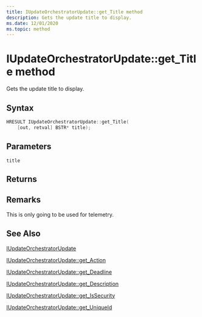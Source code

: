 ```yaml
---
title: IUpdateOrchestratorUpdate::get_Title method
description: Gets the update title to display.
ms.date: 12/01/2020
ms.topic: method
---
```


# IUpdateOrchestratorUpdate::get_Title method

Gets the update title to display.

## Syntax
```cpp
HRESULT IUpdateOrchestratorUpdate::get_Title(
    [out, retval] BSTR* title);
```

## Parameters

`title`


## Returns

## Remarks

 This is only going to be used for telemetry.

## See Also

[IUpdateOrchestratorUpdate](iupdateorchestratorupdate.md)

[IUpdateOrchestratorUpdate::get_Action](iupdateorchestratorupdate-get-action.md)

[IUpdateOrchestratorUpdate::get_Deadline](iupdateorchestratorupdate-get-deadline.md)

[IUpdateOrchestratorUpdate::get_Description](iupdateorchestratorupdate-get-description.md)

[IUpdateOrchestratorUpdate::get_IsSecurity](iupdateorchestratorupdate-get-issecurity.md)

[IUpdateOrchestratorUpdate::get_UniqueId](iupdateorchestratorupdate-get-uniqueid.md)
